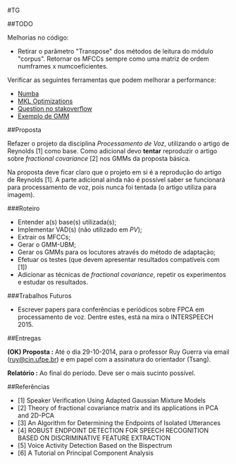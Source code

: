 #TG


##TODO

Melhorias no código:

- Retirar o parâmetro "Transpose" dos métodos de leitura do módulo "corpus". Retornar os MFCCs sempre como uma matriz de ordem numframes x numcoeficientes.

Verificar as seguintes ferramentas que podem melhorar a performance:

- [Numba](https://github.com/numba/numba)
- [MKL Optimizations](https://store.continuum.io/cshop/mkl-optimizations/)
- [Question no stakoverflow](http://stackoverflow.com/questions/16178471/numpy-running-at-half-the-speed-of-matlab)
- [Exemplo de GMM](http://nbviewer.ipython.org/github/tritemio/notebooks/blob/master/Mixture_Model_Fitting.ipynb)


##Proposta

Refazer o projeto da disciplina *Processamento de Voz*, utilizando o artigo de
Reynolds [1] como base. Como adicional devo **tentar** reproduzir o artigo sobre
*fractional covariance* [2] nos GMMs da proposta básica.

Na proposta deve ficar claro que o projeto em si é a reprodução do artigo de
Reynolds [1]. A parte adicional ainda não é possível saber se funcionará para
processamento de voz, pois nunca foi tentada (o artigo utiliza para imagem).

###Roteiro

- Entender a(s) base(s) utilizada(s);
- Implementar VAD(s) (não utilizado em *PV*);
- Extrair os MFCCs;
- Gerar o GMM-UBM;
- Gerar os GMMs para os locutores através do método de adaptação;
- Efetuar os testes (que devem apresentar resultados compatíveis com [1])
- Adicionar as técnicas de *fractional covariance*, repetir os experimentos e
estudar os resultados.

###Trabalhos Futuros

- Escrever papers para conferências e periódicos sobre FPCA em processamento de
voz. Dentre estes, está na mira o INTERSPEECH 2015.


##Entregas

**(OK) Proposta :** Até o dia 29-10-2014, para o professor Ruy Guerra via email
(ruy@cin.ufpe.br) e em papel com a assinatura do orientador (Tsang).

**Relatório :** Ao final do período. Deve ser o mais sucinto possível.


##Referências

+ [1] Speaker Verification Using Adapted Gaussian Mixture Models
+ [2] Theory of fractional covariance matrix and its applications in PCA and 2D-PCA
+ [3] An Algorithm for Determining the Endpoints of Isolated Utterances
+ [4] ROBUST ENDPOINT DETECTION FOR SPEECH RECOGNITION BASED ON DISCRIMINATIVE FEATURE EXTRACTION
+ [5] Voice Activity Detection Based on the Bispectrum
+ [6] A Tutorial on Principal Component Analysis